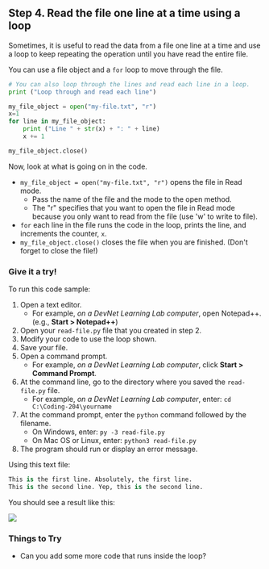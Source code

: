 ## Step 4. Read the file one line at a time using a loop
Sometimes, it is useful to read the data from a file one line at a time and use a loop to keep repeating the operation until you have read the entire file.

You can use a file object and a `for` loop to move through the file.

```python
# You can also loop through the lines and read each line in a loop.
print ("Loop through and read each line")

my_file_object = open("my-file.txt", "r")
x=1
for line in my_file_object:
    print ("Line " + str(x) + ": " + line)
    x += 1

my_file_object.close()

```

Now, look at what is going on in the code.

* `my_file_object = open("my-file.txt", "r")` opens the file in Read mode.
    * Pass the name of the file and the mode to the open method.
    * The "r" specifies that you want to open the file in Read mode because you only want to read from the file (use 'w' to write to file).
* `for` each line in the file runs the code in the loop, prints the line, and increments the counter, `x`.
* `my_file_object.close()` closes the file when you are finished. (Don't forget to close the file!)

### Give it a try!

To run this code sample:
1. Open a text editor.
    * For example, *on a DevNet Learning Lab computer*, open Notepad++. (e.g., **Start > Notepad++**)
2. Open your `read-file.py` file that you created in step 2.
3. Modify your code to use the loop shown.
4. Save your file.
5. Open a command prompt.
    * For example, *on a DevNet Learning Lab computer*, click **Start > Command Prompt**.
6. At the command line, go to the directory where you saved the `read-file.py` file.
    * For example, *on a DevNet Learning Lab computer*, enter: `cd C:\Coding-204\yourname`
7. At the command prompt, enter the `python` command followed by the filename.
    * On Windows, enter: `py -3 read-file.py`
    * On Mac OS or Linux, enter: `python3 read-file.py`
8. The program should run or display an error message.

Using this text file:

```python
This is the first line. Absolutely, the first line.
This is the second line. Yep, this is the second line.

```

You should see a result like this:

![](/posts/files/coding-204-reading-a-file/step4-results.jpg)

### Things to Try
* Can you add some more code that runs inside the loop?
